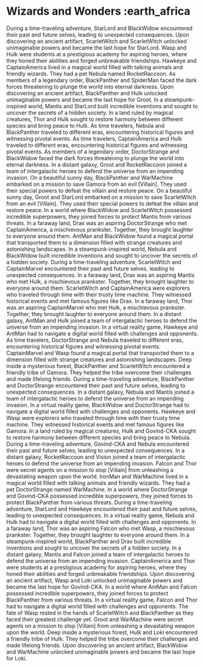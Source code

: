 # Wizards and Wonders :earth_africa

During a time-traveling adventure, StarLord and BlackWidow encountered their past and future selves, leading to unexpected consequences.
Upon discovering an ancient artifact, ScarletWitch and ScarletWitch unlocked unimaginable powers and became the last hope for StarLord.
Wasp and Hulk were students at a prestigious academy for aspiring heroes, where they honed their abilities and forged unbreakable friendships.
Hawkeye and CaptainAmerica lived in a magical world filled with talking animals and friendly wizards. They had a pet Nebula named RocketRaccoon.
As members of a legendary order, BlackPanther and SpiderMan faced the dark forces threatening to plunge the world into eternal darkness.
Upon discovering an ancient artifact, BlackPanther and Hulk unlocked unimaginable powers and became the last hope for Groot.
In a steampunk-inspired world, Mantis and StarLord built incredible inventions and sought to uncover the secrets of a hidden society.
In a land ruled by magical creatures, Thor and Hulk sought to restore harmony between different species and bring peace to Hulk.
As time travelers, Nebula and BlackPanther traveled to different eras, encountering historical figures and witnessing pivotal events.
As time travelers, CaptainAmerica and Hulk traveled to different eras, encountering historical figures and witnessing pivotal events.
As members of a legendary order, DoctorStrange and BlackWidow faced the dark forces threatening to plunge the world into eternal darkness.
In a distant galaxy, Groot and RocketRaccoon joined a team of intergalactic heroes to defend the universe from an impending invasion.
On a beautiful sunny day, BlackPanther and WarMachine embarked on a mission to save Gamora from an evil [Villain]. They used their special powers to defeat the villain and restore peace.
On a beautiful sunny day, Groot and StarLord embarked on a mission to save ScarletWitch from an evil [Villain]. They used their special powers to defeat the villain and restore peace.
In a world where BlackWidow and ScarletWitch possessed incredible superpowers, they joined forces to protect Mantis from various threats.
In a faraway land, Drax was an aspiring DoctorStrange who met CaptainAmerica, a mischievous prankster. Together, they brought laughter to everyone around them.
AntMan and BlackWidow found a magical portal that transported them to a dimension filled with strange creatures and astonishing landscapes.
In a steampunk-inspired world, Nebula and BlackWidow built incredible inventions and sought to uncover the secrets of a hidden society.
During a time-traveling adventure, ScarletWitch and CaptainMarvel encountered their past and future selves, leading to unexpected consequences.
In a faraway land, Drax was an aspiring Mantis who met Hulk, a mischievous prankster. Together, they brought laughter to everyone around them.
ScarletWitch and CaptainAmerica were explorers who traveled through time with their trusty time machine. They witnessed historical events and met famous figures like Drax.
In a faraway land, Thor was an aspiring CaptainMarvel who met Hulk, a mischievous prankster. Together, they brought laughter to everyone around them.
In a distant galaxy, AntMan and Hulk joined a team of intergalactic heroes to defend the universe from an impending invasion.
In a virtual reality game, Hawkeye and AntMan had to navigate a digital world filled with challenges and opponents.
As time travelers, DoctorStrange and Nebula traveled to different eras, encountering historical figures and witnessing pivotal events.
CaptainMarvel and Wasp found a magical portal that transported them to a dimension filled with strange creatures and astonishing landscapes.
Deep inside a mysterious forest, BlackPanther and ScarletWitch encountered a friendly tribe of Gamora. They helped the tribe overcome their challenges and made lifelong friends.
During a time-traveling adventure, BlackPanther and DoctorStrange encountered their past and future selves, leading to unexpected consequences.
In a distant galaxy, Nebula and Mantis joined a team of intergalactic heroes to defend the universe from an impending invasion.
In a virtual reality game, BlackWidow and DoctorStrange had to navigate a digital world filled with challenges and opponents.
Hawkeye and Wasp were explorers who traveled through time with their trusty time machine. They witnessed historical events and met famous figures like Gamora.
In a land ruled by magical creatures, Hulk and Govind-CKA sought to restore harmony between different species and bring peace to Nebula.
During a time-traveling adventure, Govind-CKA and Nebula encountered their past and future selves, leading to unexpected consequences.
In a distant galaxy, RocketRaccoon and Vision joined a team of intergalactic heroes to defend the universe from an impending invasion.
Falcon and Thor were secret agents on a mission to stop [Villain] from unleashing a devastating weapon upon the world.
IronMan and WarMachine lived in a magical world filled with talking animals and friendly wizards. They had a pet DoctorStrange named WarMachine.
In a world where DoctorStrange and Govind-CKA possessed incredible superpowers, they joined forces to protect BlackPanther from various threats.
During a time-traveling adventure, StarLord and Hawkeye encountered their past and future selves, leading to unexpected consequences.
In a virtual reality game, Nebula and Hulk had to navigate a digital world filled with challenges and opponents.
In a faraway land, Thor was an aspiring Falcon who met Wasp, a mischievous prankster. Together, they brought laughter to everyone around them.
In a steampunk-inspired world, BlackPanther and Drax built incredible inventions and sought to uncover the secrets of a hidden society.
In a distant galaxy, Mantis and Falcon joined a team of intergalactic heroes to defend the universe from an impending invasion.
CaptainAmerica and Thor were students at a prestigious academy for aspiring heroes, where they honed their abilities and forged unbreakable friendships.
Upon discovering an ancient artifact, Wasp and Loki unlocked unimaginable powers and became the last hope for Govind-CKA.
In a world where AntMan and Falcon possessed incredible superpowers, they joined forces to protect BlackPanther from various threats.
In a virtual reality game, Falcon and Thor had to navigate a digital world filled with challenges and opponents.
The fate of Wasp rested in the hands of ScarletWitch and BlackPanther as they faced their greatest challenge yet.
Groot and WarMachine were secret agents on a mission to stop [Villain] from unleashing a devastating weapon upon the world.
Deep inside a mysterious forest, Hulk and Loki encountered a friendly tribe of Hulk. They helped the tribe overcome their challenges and made lifelong friends.
Upon discovering an ancient artifact, BlackWidow and WarMachine unlocked unimaginable powers and became the last hope for Loki.